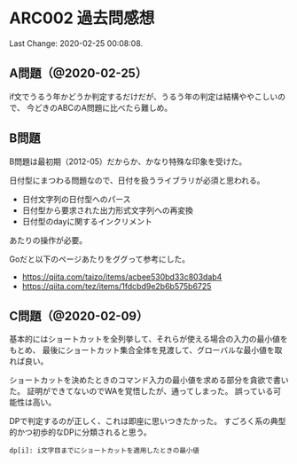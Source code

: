 # ARC002 過去問感想

Last Change: 2020-02-25 00:08:08.

## A問題（@2020-02-25）

if文でうるう年かどうか判定するだけだが、うるう年の判定は結構ややこしいので、
今どきのABCのA問題に比べたら難しめ。

## B問題

B問題は最初期（2012-05）だからか、かなり特殊な印象を受けた。

日付型にまつわる問題なので、日付を扱うライブラリが必須と思われる。

- 日付文字列の日付型へのパース
- 日付型から要求された出力形式文字列への再変換
- 日付型のdayに関するインクリメント

あたりの操作が必要。

Goだと以下のページあたりをググって参考にした。

- https://qiita.com/taizo/items/acbee530bd33c803dab4
- https://qiita.com/tez/items/1fdcbd9e2b6b575b6725

## C問題（@2020-02-09）

基本的にはショートカットを全列挙して、それらが使える場合の入力の最小値をもとめ、
最後にショートカット集合全体を見渡して、グローバルな最小値を取れば良い。

ショートカットを決めたときのコマンド入力の最小値を求める部分を貪欲で書いた。
証明ができてないのでWAを覚悟したが、通ってしまった。
誤っている可能性は高い。

DPで判定するのが正しく、これは即座に思いつきたかった。
すごろく系の典型的かつ初歩的なDPに分類されると思う。

`dp[i]: i文字目までにショートカットを適用したときの最小値`

